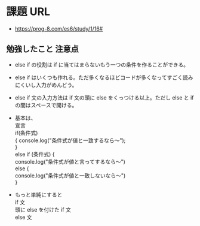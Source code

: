 # 課題 URL

- https://prog-8.com/es6/study/1/16#

## 勉強したこと 注意点

- else if の役割は if に当てはまらないもう一つの条件を作ることができる。

- else if はいくつも作れる。ただ多くなるほどコードが多くなってすごく読みにくいし入力がめんどう。

- else if 文の入力方法は if 文の頭に else をくっつける以上。ただし else と if の間はスペースで開ける。

- 基本は、<br>宣言<br>if(条件式) <br> { console.log("条件式が値と一致するなら～");<br> }<br>else if (条件式) {<br>console.log("条件式が値と言ってするなら～")<br>else {<br>console.log("条件式が値と一致しないなら～")<br>}

- もっと単純にすると<br>if 文<br>頭に else を付けた if 文<br>else 文
